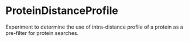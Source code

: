 # ProteinDistanceProfile
Experiment to determine the use of intra-distance profile of a protein as a pre-filter for protein searches.
